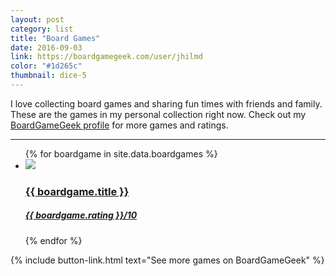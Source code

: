```yaml
---
layout: post
category: list
title: "Board Games"
date: 2016-09-03
link: https://boardgamegeek.com/user/jhilmd
color: "#1d265c"
thumbnail: dice-5
---
```


I love collecting board games and sharing fun times with friends and family. These are the games in my personal collection right now. Check out my [BoardGameGeek profile](https://www.boardgamegeek.com/user/jhilmd) for more games and ratings.

---

<ul class="list article-list list-grid">
  {% for boardgame in site.data.boardgames %}
  <li class="list-item">
    <a href="{{ boardgame.link }}">
      <img src="/img/board-games/{{ boardgame.title | slugify }}.jpg" class="list-image list-image-nonuniform" loading="lazy">
      <h3 class="list-title">{{ boardgame.title }}</h3>
      <h5 class="list-detail">{{ boardgame.rating }}<span class="sub">/10</span></h5>
    </a>
  </li>
  {% endfor %}
</ul>

{% include button-link.html text="See more games on BoardGameGeek" %}
